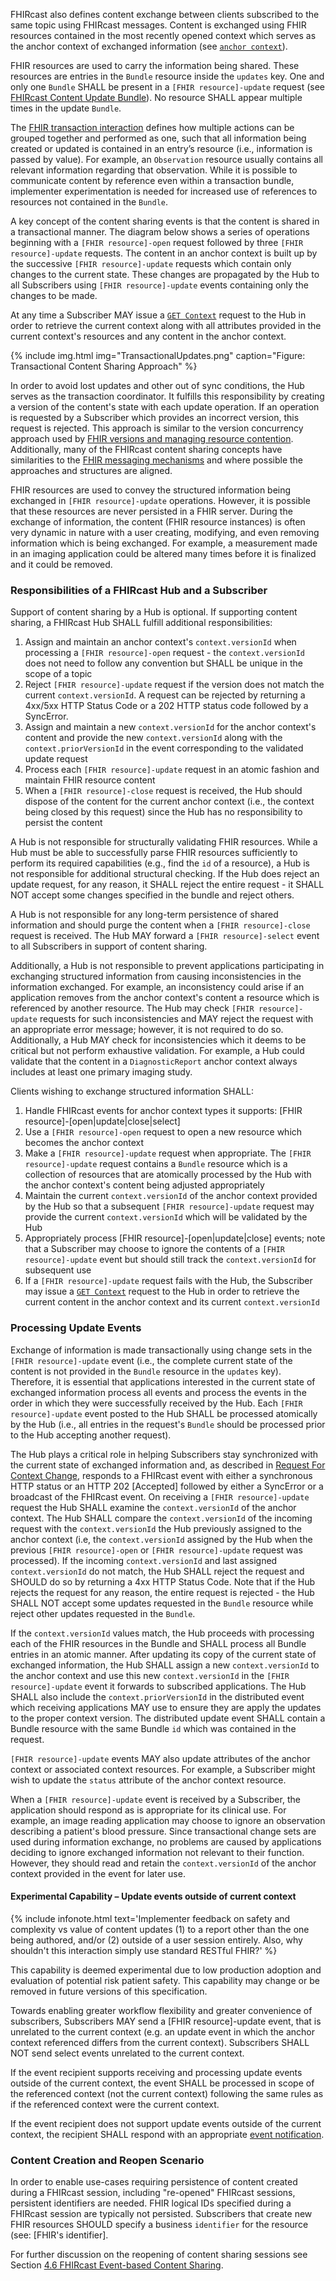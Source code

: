 
FHIRcast also defines content exchange between clients subscribed to the same topic using FHIRcast messages.  Content is exchanged using FHIR resources contained in the most recently opened context which serves as the anchor context of exchanged information (see [`anchor context`](5_glossary.html)).

FHIR resources are used to carry the information being shared. These resources are entries in the `Bundle` resource inside the `updates` key. One and only one `Bundle` SHALL be present in a `[FHIR resource]-update` request (see [FHIRcast Content Update Bundle](StructureDefinition-fhircast-content-update-bundle.html)). No resource SHALL appear multiple times in the update `Bundle`.

The [FHIR transaction interaction](http://hl7.org/fhir/http.html#transaction) defines how multiple actions can be grouped together and performed as one, such that all information being created or updated is contained in an entry’s resource (i.e., information is passed by value). For example, an `Observation` resource usually contains all relevant information regarding that observation. While it is possible to communicate content by reference even within a transaction bundle, implementer experimentation is needed for increased use of references to resources not contained in the `Bundle`.  

A key concept of the content sharing events is that the content is shared in a transactional manner.  The diagram below shows a series of operations beginning with a `[FHIR resource]-open` request followed by three `[FHIR resource]-update` requests.  The content in an anchor context is built up by the successive `[FHIR resource]-update` requests which contain only changes to the current state.  These changes are propagated by the Hub to all Subscribers using `[FHIR resource]-update` events containing only the changes to be made.

At any time a Subscriber MAY issue a [`GET Context`](2-9-GetCurrentContext.html) request to the Hub in order to retrieve the current context along with all attributes provided in the current context's resources and any content in the anchor context.

{% include img.html img="TransactionalUpdates.png" caption="Figure: Transactional Content Sharing Approach" %}

In order to avoid lost updates and other out of sync conditions, the Hub serves as the transaction coordinator.  It fulfills this responsibility by creating a version of the content's state with each update operation.  If an operation is requested by a Subscriber which provides an incorrect version, this request is rejected.  This approach is similar to the version concurrency approach used by [FHIR versions and managing resource contention](https://www.hl7.org/fhir/http.html#concurrency).  Additionally, many of the FHIRcast content sharing concepts have similarities to the [FHIR messaging mechanisms](https://www.hl7.org/fhir/messaging.html) and where possible the approaches and structures are aligned.

FHIR resources are used to convey the structured information being exchanged in `[FHIR resource]-update` operations.  However, it is possible that these resources are never persisted in a FHIR server.  During the exchange of information, the content (FHIR resource instances) is often very dynamic in nature with a user creating, modifying, and even removing information which is being exchanged.  For example, a measurement made in an imaging application could be altered many times before it is finalized and it could be removed.

### Responsibilities of a FHIRcast Hub and a Subscriber

Support of content sharing by a Hub is optional.  If supporting content sharing, a FHIRcast Hub SHALL fulfill additional responsibilities:

1. Assign and maintain an anchor context's `context.versionId` when processing a `[FHIR resource]-open` request - the `context.versionId` does not need to follow any convention but SHALL be unique in the scope of a topic  
2. Reject `[FHIR resource]-update` request if the version does not match the current `context.versionId`. A request can be rejected by returning a 4xx/5xx HTTP Status Code or a 202 HTTP status code followed by a SyncError.
3. Assign and maintain a new `context.versionId` for the anchor context's content and provide the new `context.versionId` along with the `context.priorVersionId` in the event corresponding to the validated update request
4. Process each `[FHIR resource]-update` request in an atomic fashion and maintain FHIR resource content
5. When a `[FHIR resource]-close` request is received, the Hub should dispose of the content for the current anchor context (i.e., the context being closed by this request) since the Hub has no responsibility to persist the content

A Hub is not responsible for structurally validating FHIR resources.  While a Hub must be able to successfully parse FHIR resources sufficiently to perform its required capabilities (e.g., find the `id` of a resource), a Hub is not responsible for additional structural checking.  If the Hub does reject an update request, for any reason, it SHALL reject the entire request - it SHALL NOT accept some changes specified in the bundle and reject others.

A Hub is not responsible for any long-term persistence of shared information and should purge the content when a `[FHIR resource]-close` request is received. The Hub MAY forward a `[FHIR resource]-select` event to all Subscribers in support of content sharing.

Additionally, a Hub is not responsible to prevent applications participating in exchanging structured information from causing inconsistencies in the information exchanged.  For example, an inconsistency could arise if an application removes from the anchor context's content a resource which is referenced by another resource.  The Hub may check `[FHIR resource]-update` requests for such inconsistencies and MAY reject the request with an appropriate error message; however, it is not required to do so.  Additionally, a Hub MAY check for inconsistencies which it deems to be critical but not perform exhaustive validation. For example, a Hub could validate that the content in a `DiagnosticReport` anchor context always includes at least one primary imaging study.

Clients wishing to exchange structured information SHALL:

1. Handle FHIRcast events for anchor context types it supports: [FHIR resource]-[open\|update\|close\|select]
2. Use a `[FHIR resource]-open` request to open a new resource which becomes the anchor context
3. Make a `[FHIR resource]-update` request when appropriate. The `[FHIR resource]-update` request contains a `Bundle` resource which is a collection of resources that are atomically processed by the Hub with the anchor context's content being adjusted appropriately
4. Maintain the current `context.versionId` of the anchor context provided by the Hub so that a subsequent `[FHIR resource]-update` request may provide the current `context.versionId` which will be validated by the Hub
5. Appropriately process [FHIR resource]-[open\|update\|close] events; note that a Subscriber may choose to ignore the contents of a `[FHIR resource]-update` event but should still track the `context.versionId` for subsequent use
6. If a `[FHIR resource]-update` request fails with the Hub, the Subscriber may issue a [`GET Context`](2-9-GetCurrentContext.html) request to the Hub in order to retrieve the current content in the anchor context and its current `context.versionId`

### Processing Update Events

Exchange of information is made transactionally using change sets in the `[FHIR resource]-update` event (i.e., the complete current state of the content is not provided in the `Bundle` resource in the `updates` key).  Therefore, it is essential that applications interested in the current state of exchanged information process all events and process the events in the order in which they were successfully received by the Hub.  Each `[FHIR resource]-update` event posted to the Hub SHALL be processed atomically by the Hub (i.e., all entries in the request's `Bundle` should be processed prior to the Hub accepting another request).

The Hub plays a critical role in helping Subscribers stay synchronized with the current state of exchanged information and, as described in [Request For Context Change](https://build.fhir.org/ig/HL7/fhircast-docs/2-6-RequestContextChange.html#request-context-change), responds to a FHIRcast event with either a synchronous HTTP status or an HTTP 202 [Accepted] followed by either a SyncError or a broadcast of the FHIRcast event. On receiving a `[FHIR resource]-update` request the Hub SHALL examine the `context.versionId` of the anchor context. The Hub SHALL compare the `context.versionId` of the incoming request with the `context.versionId` the Hub previously assigned to the anchor context (i.e, the `context.versionId` assigned by the Hub when the previous `[FHIR resource]-open` or `[FHIR resource]-update` request was processed).  If the incoming `context.versionId` and last assigned `context.versionId` do not match, the Hub SHALL reject the request and SHOULD do so by returning a 4xx HTTP Status Code. Note that if the Hub rejects the request for any reason, the entire request is rejected - the Hub SHALL NOT accept some updates requested in the `Bundle` resource while reject other updates requested in the `Bundle`.
 
If the `context.versionId` values match, the Hub proceeds with processing each of the FHIR resources in the Bundle and SHALL process all Bundle entries in an atomic manner.  After updating its copy of the current state of exchanged information, the Hub SHALL assign a new `context.versionId` to the anchor context and use this new `context.versionId` in the `[FHIR resource]-update` event it forwards to subscribed applications.  The Hub SHALL also include the `context.priorVersionId` in the distributed event which receiving applications MAY use to ensure they are apply the updates to the proper context version. The distributed update event SHALL contain a Bundle resource with the same Bundle `id` which was contained in the request.

`[FHIR resource]-update` events MAY also update attributes of the anchor context or associated context resources.  For example, a Subscriber might wish to update the `status` attribute of the anchor context resource.

When a `[FHIR resource]-update` event is received by a Subscriber, the application should respond as is appropriate for its clinical use.  For example, an image reading application may choose to ignore an observation describing a patient's blood pressure.  Since transactional change sets are used during information exchange, no problems are caused by applications deciding to ignore exchanged information not relevant to their function.  However, they should read and retain the `context.versionId` of the anchor context provided in the event for later use.

#### Experimental Capability – Update events outside of current context

{% include infonote.html text='Implementer feedback on safety and complexity vs value of content updates (1) to a report other than the one being authored, and/or (2) outside of a user session entirely. Also, why shouldn\'t this interaction simply use standard RESTful FHIR?' %}

This capability is deemed experimental due to low production adoption and evaluation of potential risk patient safety. This capability may change or be removed in future versions of this specification. 

Towards enabling greater workflow flexibility and greater convenience of subscribers, Subscribers MAY send a [FHIR resource]-update event, that is unrelated to the current context (e.g. an update event in which the anchor context referenced differs from the current context). Subscribers SHALL NOT send select events unrelated to the current context.

If the event recipient supports receiving and processing update events outside of the current context, the event SHALL be processed in scope of the referenced context (not the current context) following the same rules as if the referenced context were the current context.

If the event recipient does not support update events outside of the current context, the recipient SHALL respond with an appropriate [event notification](2-5-EventNotification.html#event-notification-response).

### Content Creation and Reopen Scenario

In order to enable use-cases requiring persistence of content created during a FHIRcast session, including "re-opened" FHIRcast sessions, persistent identifiers are needed. FHIR logical IDs specified during a FHIRcast session are typically not persisted. Subscribers that create new FHIR resources SHOULD specify a business `identifier` for the resource (see: [FHIR's identifier].

For further discussion on the reopening of content sharing sessions see Section [4.6 FHIRcast Event-based Content Sharing](4-6-fhircast-event-content-sharing.html).
